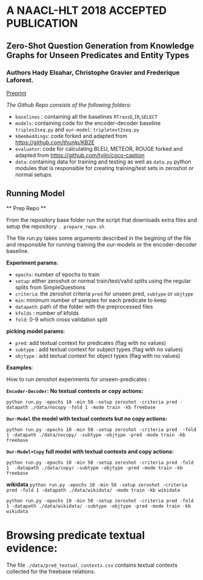 # A NAACL-HLT 2018 ACCEPTED PUBLICATION
## Zero-Shot Question Generation from Knowledge Graphs for Unseen Predicates and Entity Types
### Authors Hady Elsahar, Christophe Gravier and Frederique Laforest.
[Preprint](./Zeroshot_Question_Generation.pdf)

*The Github Repo consists of the following folders*:

- `baselines` :  containing all the baselines `RTransE`,`IR`,`SELECT`
- `models`: containing code for the encoder-decoder baseline `triples2seq.py` and `our-model`: `tripletext2seq.py`
- `kbembeddings`: code forked and adapted from https://github.com/thunlp/KB2E
- `evaluator`: code for calculating BLEU, METEOR, ROUGE forked and adapted from https://github.com/tylin/coco-caption
- `data`: containing data for training and testing as well as `data.py` python modules that is responsible for creating training/test sets in zeroshot or normal setups.


## Running Model

** Prep Repo **

From the repository base folder run the script that downloads extra files and setup the repository
`. prepare_repo.sh`


The file run.py takes some arguments described in the begining of the file and responsible for running training the our-models or the encoder-decoder baseline.

**Experiment params**:
- `epochs`: number of epochs to train
- `setup`: either zeroshot or normal train/test/valid  splits using the regular splits from SimpleQuestions
- `criteria`: the zeroshot criteria `pred` for unseen pred, `subtype` or `objtype`
- `min`: minimum number of samples for each predicate to keep
- `datapath`: path of the folder with the preprocessed files
- `kfolds` : number of kfolds
- `fold`: 0-9 which cross validation split

**picking model params**:
- `pred`: add textual context for predicates  (flag with no values)
- `subtype` : add textual context for subject types  (flag with no values)
- `objtype` : add textual context for object types  (flag with no values)

**Examples**:

How to run zeroshot experiments for unseen-predicates :


**`Encoder-Decoder`:  No textual contexts or copy actions:**

`python run.py -epochs 10 -min 50 -setup zeroshot -criteria pred -datapath ./data/nocopy -fold 1 -mode train -kb freebase`

**`Our-Model` the model with textual contexts but no copy actions:**

`python run.py -epochs 10 -min 50 -setup zeroshot -criteria pred  -fold 1 -datapath ./data/nocopy/ -subtype -objtype -pred -mode train -kb freebase`

**`Our-Model+Copy` full model with textual contexts and copy actions:**

`python run.py -epochs 10 -min 50 -setup zeroshot -criteria pred -fold 1  -datapath ./data/copy/ -subtype -objtype -pred -mode train -kb freebase`

**wikidata**
`python run.py -epochs 10 -min 50 -setup zeroshot -criteria pred -fold 1 -datapath ./data/wikidata/ -mode train -kb wikidata`

`python run.py -epochs 10 -min 50 -setup zeroshot -criteria pred -fold 1 -datapath ./data/wikidata/ -subtype -objtype -pred -mode train -kb wikidata`



# Browsing predicate textual evidence:
The file  `./data/pred_textual_contexts.csv` contains textual contexts collected for the freebase relations.
